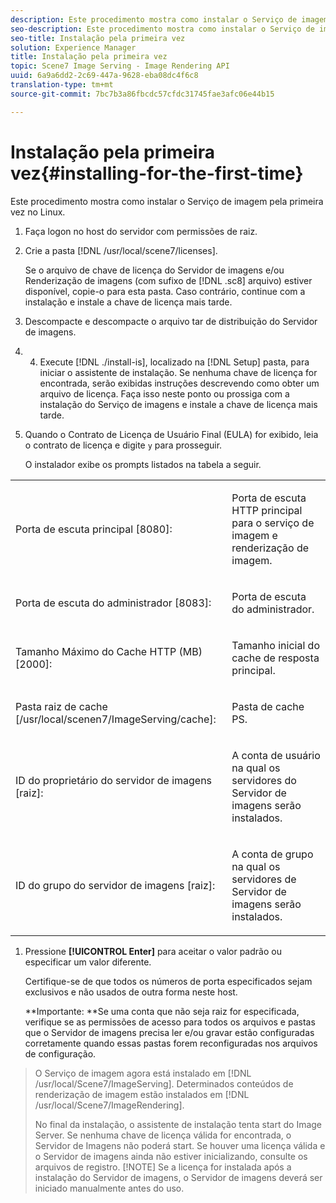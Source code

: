 ```yaml
---
description: Este procedimento mostra como instalar o Serviço de imagem pela primeira vez no Linux.
seo-description: Este procedimento mostra como instalar o Serviço de imagem pela primeira vez no Linux.
seo-title: Instalação pela primeira vez
solution: Experience Manager
title: Instalação pela primeira vez
topic: Scene7 Image Serving - Image Rendering API
uuid: 6a9a6dd2-2c69-447a-9628-eba08dc4f6c8
translation-type: tm+mt
source-git-commit: 7bc7b3a86fbcdc57cfdc31745fae3afc06e44b15

---
```



# Instalação pela primeira vez{#installing-for-the-first-time}

Este procedimento mostra como instalar o Serviço de imagem pela primeira vez no Linux.

1. Faça logon no host do servidor com permissões de raiz.
1. Crie a pasta [!DNL /usr/local/scene7/licenses].

   Se o arquivo de chave de licença do Servidor de imagens e/ou Renderização de imagens (com sufixo de [!DNL .sc8] arquivo) estiver disponível, copie-o para esta pasta. Caso contrário, continue com a instalação e instale a chave de licença mais tarde.
1. Descompacte e descompacte o arquivo tar de distribuição do Servidor de imagens.
1. 
   4. Execute [!DNL ./install-is], localizado na [!DNL Setup] pasta, para iniciar o assistente de instalação.
   Se nenhuma chave de licença for encontrada, serão exibidas instruções descrevendo como obter um arquivo de licença. Faça isso neste ponto ou prossiga com a instalação do Serviço de imagens e instale a chave de licença mais tarde.
1. Quando o Contrato de Licença de Usuário Final (EULA) for exibido, leia o contrato de licença e digite `y` para prosseguir.

   O instalador exibe os prompts listados na tabela a seguir.

<table id="table_0E7B673CAD8E4C5EB72F8283A0DDEFC8"> 
 <tbody> 
  <tr> 
   <td colname="col1"> <p><span class="codeph"> Porta de escuta principal [8080]:</span> </p> </td> 
   <td colname="col2"> <p>Porta de escuta HTTP principal para o serviço de imagem e renderização de imagem. </p> </td> 
  </tr> 
  <tr> 
   <td colname="col1"> <p><span class="codeph"> Porta de escuta do administrador [8083]:</span> </p> </td> 
   <td colname="col2"> <p>Porta de escuta do administrador. </p> </td> 
  </tr> 
  <tr> 
   <td colname="col1"> <p><span class="codeph"> Tamanho Máximo do Cache HTTP (MB) [2000]:</span> </p> </td> 
   <td colname="col2"> <p>Tamanho inicial do cache de resposta principal. </p> </td> 
  </tr> 
  <tr> 
   <td colname="col1"> <p><span class="codeph"> Pasta raiz de cache [/usr/local/scenen7/ImageServing/cache]:</span> </p> </td> 
   <td colname="col2"> <p>Pasta de cache PS. </p> </td> 
  </tr> 
  <tr> 
   <td colname="col1"> <p><span class="codeph"> ID do proprietário do servidor de imagens [raiz]:</span> </p> </td> 
   <td colname="col2"> <p>A conta de usuário na qual os servidores do Servidor de imagens serão instalados. </p> </td> 
  </tr> 
  <tr> 
   <td colname="col1"> <p><span class="codeph"> ID do grupo do servidor de imagens [raiz]:</span> </p> </td> 
   <td colname="col2"> <p>A conta de grupo na qual os servidores de Servidor de imagens serão instalados. </p> </td> 
  </tr> 
 </tbody> 
</table>

1. Pressione **[!UICONTROL Enter]** para aceitar o valor padrão ou especificar um valor diferente.

   Certifique-se de que todos os números de porta especificados sejam exclusivos e não usados de outra forma neste host.

   **Importante: **Se uma conta que não seja raiz for especificada, verifique se as permissões de acesso para todos os arquivos e pastas que o Servidor de imagens precisa ler e/ou gravar estão configuradas corretamente quando essas pastas forem reconfiguradas nos arquivos de configuração.
>O Serviço de imagem agora está instalado em [!DNL /usr/local/Scene7/ImageServing]. Determinados conteúdos de renderização de imagem estão instalados em [!DNL /usr/local/Scene7/ImageRendering].
>
>No final da instalação, o assistente de instalação tenta start do Image Server. Se nenhuma chave de licença válida for encontrada, o Servidor de Imagens não poderá start. Se houver uma licença válida e o Servidor de imagens ainda não estiver inicializando, consulte os arquivos de registro.
>[!NOTE]
Se a licença for instalada após a instalação do Servidor de imagens, o Servidor de imagens deverá ser iniciado manualmente antes do uso.
>
>
>

